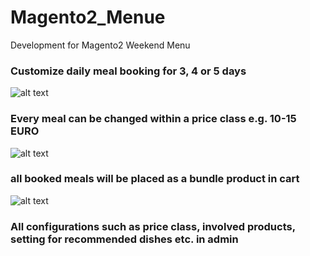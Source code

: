# Magento2_Menue
Development for Magento2 Weekend Menu 

<h3>Customize daily meal booking for 3, 4 or 5 days</h3>

![alt text](http://www.xulin-tan.com/demo/magento2/interface1.png?)

<h3>Every meal can be changed within a price class e.g. 10-15 EURO</h3>

![alt text](http://www.xulin-tan.com/demo/magento2/interface2.png?)

<h3>all booked meals will be placed as a bundle product in cart</h3>

![alt text](http://www.xulin-tan.com/demo/magento2/interface3.png)

<h3>All configurations such as price class, involved products, setting for recommended dishes etc. in admin</h3>
